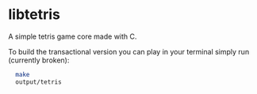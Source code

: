 # libtetris
A simple tetris game core made with C.

To build the transactional version you can play in your terminal simply run (currently broken):
```bash
  make
  output/tetris
```